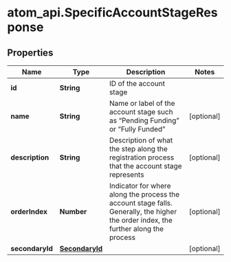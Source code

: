 # atom_api.SpecificAccountStageResponse

## Properties
Name | Type | Description | Notes
------------ | ------------- | ------------- | -------------
**id** | **String** | ID of the account stage | 
**name** | **String** | Name or label of the account stage such as “Pending Funding” or “Fully Funded” | [optional] 
**description** | **String** | Description of what the step along the registration process that the account stage represents | [optional] 
**orderIndex** | **Number** | Indicator for where along the process the account stage falls. Generally, the higher the order index, the further along the process | [optional] 
**secondaryId** | [**SecondaryId**](SecondaryId.md) |  | [optional] 



